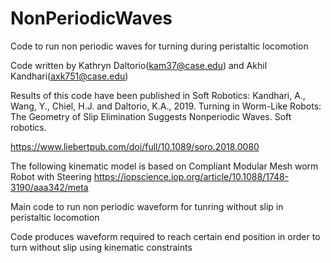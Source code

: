 # NonPeriodicWaves
Code to run non periodic waves for turning during peristaltic locomotion 

Code written by Kathryn Daltorio(kam37@case.edu) and Akhil Kandhari(axk751@case.edu) 

Results of this code have been published in Soft Robotics:
Kandhari, A., Wang, Y., Chiel, H.J. and Daltorio, K.A., 2019. Turning in Worm-Like Robots: The Geometry of Slip Elimination Suggests Nonperiodic Waves. Soft robotics.

https://www.liebertpub.com/doi/full/10.1089/soro.2018.0080

The following kinematic model is based on Compliant Modular Mesh worm Robot with Steering
https://iopscience.iop.org/article/10.1088/1748-3190/aaa342/meta

Main code to run non periodic waveform for tunring without slip in peristaltic locomotion

Code produces waveform required to reach certain end position in order to turn without slip using kinematic constraints

